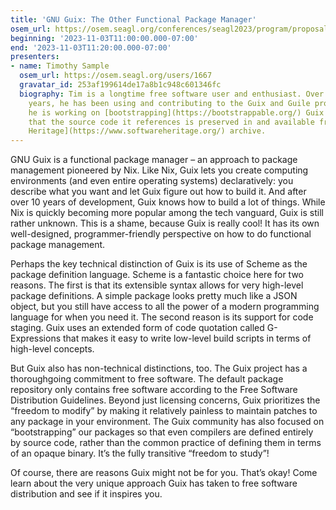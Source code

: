 ```yaml
---
title: 'GNU Guix: The Other Functional Package Manager'
osem_url: https://osem.seagl.org/conferences/seagl2023/program/proposals/1007
beginning: '2023-11-03T11:00:00.000-07:00'
end: '2023-11-03T11:20:00.000-07:00'
presenters:
- name: Timothy Sample
  osem_url: https://osem.seagl.org/users/1667
  gravatar_id: 253af199614de17a8b1c948c601346fc
  biography: Tim is a longtime free software user and enthusiast. Over the past several
    years, he has been using and contributing to the Guix and Guile projects. Currently,
    he is working on [bootstrapping](https://bootstrappable.org/) Guix and ensuring
    that the source code it references is preserved in and available from the [Software
    Heritage](https://www.softwareheritage.org/) archive.
---
```


GNU Guix is a functional package manager – an approach to package management pioneered by Nix. Like Nix, Guix lets you create computing environments (and even entire operating systems) declaratively: you describe what you want and let Guix figure out how to build it. And after over 10 years of development, Guix knows how to build a lot of things. While Nix is quickly becoming more popular among the tech vanguard, Guix is still rather unknown. This is a shame, because Guix is really cool! It has its own well-designed, programmer-friendly perspective on how to do functional package management.

Perhaps the key technical distinction of Guix is its use of Scheme as the package definition language. Scheme is a fantastic choice here for two reasons. The first is that its extensible syntax allows for very high-level package definitions. A simple package looks pretty much like a JSON object, but you still have access to all the power of a modern programming language for when you need it. The second reason is its support for code staging. Guix uses an extended form of code quotation called G-Expressions that makes it easy to write low-level build scripts in terms of high-level concepts.

But Guix also has non-technical distinctions, too. The Guix project has a thoroughgoing commitment to free software. The default package repository only contains free software according to the Free Software Distribution Guidelines. Beyond just licensing concerns, Guix prioritizes the “freedom to modify” by making it relatively painless to maintain patches to any package in your environment. The Guix community has also focused on “bootstrapping” our packages so that even compilers are defined entirely by source code, rather than the common practice of defining them in terms of an opaque binary. It’s the fully transitive “freedom to study”!

Of course, there are reasons Guix might not be for you. That’s okay! Come learn about the very unique approach Guix has taken to free software distribution and see if it inspires you.
